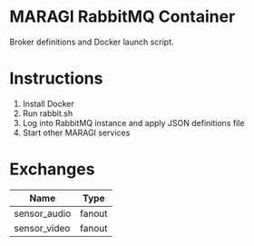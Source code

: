 # MARAGI RabbitMQ Container

Broker definitions and Docker launch script.

# Instructions

1. Install Docker
2. Run rabbit.sh
3. Log into RabbitMQ instance and apply JSON definitions file
4. Start other MARAGI services

# Exchanges

Name | Type
--- | ---
sensor_audio | fanout
sensor_video | fanout
